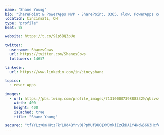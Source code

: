 ```yaml
---
name: "Shane Young"
bio: "SharePoint & PowerApps MVP - SharePoint, O365, Flow, PowerApps consulting? @PowerApps911 | Pure Snark? You found it."
location: Cincinnati, OH
type: "profile"
heat: 98

website: https://t.co/91p5BQ3pUe

twitter:
  username: ShanesCows
  url: https://twitter.com/ShanesCows
  followers: 14657

linkedin:
  url: https://www.linkedin.com/in/cincyshane

topics:
  - Power Apps

images:
  - url: https://pbs.twimg.com/profile_images/713100007398883329/qUzvsvQ3_400x400.jpg
    width: 400
    height: 400
    isCached: true
    title: "Shane Young"

secured: "tfYYLzy0mHHtzFkfLUd4QYrv0IPpMUf9UOQXWJmkiIzGkDA1Y4Ndw66K3HcfdkCzllaRW+PbxUeYWSkFDRA7uzbf19TWtqoqM8MCcGeSYsYfpzUmzG7y6FXc56RF5LsJX+BSBh1W53BrxkU94hti4EYWSWSHSd/Ev1+yfZKGtsfLiA8FVI1jW93VUkIokuqQo4utAztYjAJlgOnVTqNwGWnBFKinZ3dxp8YHYzMSp2g7TktsuIdEk4NWv7tZ8xBxtBn4s4HuXkKHDM+BIrCE6/lXA+g+yBaV3ynXhVJNUeMpWGujvK6esv2jNu2fbsZA5MvPX/On0dJV7rNYrlp9KmbyNkMQ6oudiFXDl7Q2nuY4HoWy6uytnJqRdP6dBPSxlo23n2UFmlaM4DQer5mSAc7H6Uhz4EqPF/Ty88cqIrU=;J7AoV821aN48OW8FAf2KyA=="
---
```


